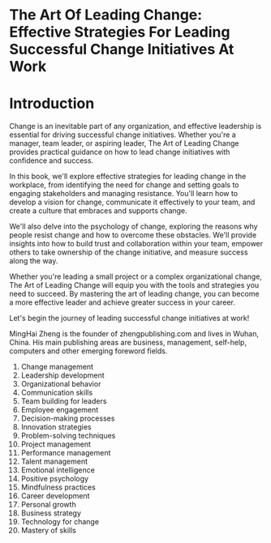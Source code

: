 # The Art Of Leading Change: Effective Strategies For Leading Successful Change Initiatives At Work

# Introduction

Change is an inevitable part of any organization, and effective leadership is essential for driving successful change initiatives. Whether you're a manager, team leader, or aspiring leader, The Art of Leading Change provides practical guidance on how to lead change initiatives with confidence and success.

In this book, we'll explore effective strategies for leading change in the workplace, from identifying the need for change and setting goals to engaging stakeholders and managing resistance. You'll learn how to develop a vision for change, communicate it effectively to your team, and create a culture that embraces and supports change.

We'll also delve into the psychology of change, exploring the reasons why people resist change and how to overcome these obstacles. We'll provide insights into how to build trust and collaboration within your team, empower others to take ownership of the change initiative, and measure success along the way.

Whether you're leading a small project or a complex organizational change, The Art of Leading Change will equip you with the tools and strategies you need to succeed. By mastering the art of leading change, you can become a more effective leader and achieve greater success in your career.

Let's begin the journey of leading successful change initiatives at work!

MingHai Zheng is the founder of zhengpublishing.com and lives in Wuhan, China. His main publishing areas are business, management, self-help, computers and other emerging foreword fields.



1. Change management
2. Leadership development
3. Organizational behavior
4. Communication skills
5. Team building for leaders
6. Employee engagement
7. Decision-making processes
8. Innovation strategies
9. Problem-solving techniques
10. Project management
11. Performance management
12. Talent management
13. Emotional intelligence
14. Positive psychology
15. Mindfulness practices
16. Career development
17. Personal growth
18. Business strategy
19. Technology for change
20. Mastery of skills

